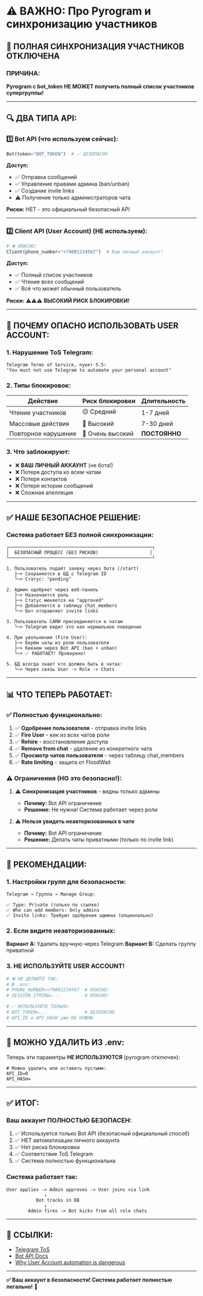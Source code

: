 # ⚠️ ВАЖНО: Про Pyrogram и синхронизацию участников

## 🚫 **ПОЛНАЯ СИНХРОНИЗАЦИЯ УЧАСТНИКОВ ОТКЛЮЧЕНА**

### **ПРИЧИНА:**

**Pyrogram с bot_token НЕ МОЖЕТ получить полный список участников супергруппы!**

---

## 🔍 **ДВА ТИПА API:**

### 1️⃣ **Bot API** (что используем сейчас):
```python
Bot(token="BOT_TOKEN")  # ✅ БЕЗОПАСНО
```

**Доступ:**
- ✅ Отправка сообщений
- ✅ Управление правами админа (ban/unban)
- ✅ Создание invite links
- ⚠️ Получение только администраторов чата

**Риски:** НЕТ - это официальный безопасный API

---

### 2️⃣ **Client API (User Account)** (НЕ используем):
```python
# ❌ ОПАСНО!
Client(phone_number="+79001234567")  # Ваш личный аккаунт!
```

**Доступ:**
- ✅ Полный список участников
- ✅ Чтение всех сообщений
- ✅ Всё что может обычный пользователь

**Риски:** ⚠️⚠️⚠️ **ВЫСОКИЙ РИСК БЛОКИРОВКИ!**

---

## 🚨 **ПОЧЕМУ ОПАСНО ИСПОЛЬЗОВАТЬ USER ACCOUNT:**

### 1. **Нарушение ToS Telegram:**
```
Telegram Terms of Service, пункт 5.5:
"You must not use Telegram to automate your personal account"
```

### 2. **Типы блокировок:**

| Действие | Риск блокировки | Длительность |
|----------|----------------|--------------|
| Чтение участников | 🟡 Средний | 1-7 дней |
| Массовые действия | 🔴 Высокий | 7-30 дней |
| Повторное нарушение | 🔴 Очень высокий | **ПОСТОЯННО** |

### 3. **Что заблокируют:**
- ❌ **ВАШ ЛИЧНЫЙ АККАУНТ** (не бота!)
- ❌ Потеря доступа ко всем чатам
- ❌ Потеря контактов
- ❌ Потеря истории сообщений
- ❌ Сложная апелляция

---

## ✅ **НАШЕ БЕЗОПАСНОЕ РЕШЕНИЕ:**

### **Система работает БЕЗ полной синхронизации:**

```
┌─────────────────────────────────────────────────────┐
│  БЕЗОПАСНЫЙ ПРОЦЕСС (БЕЗ РИСКОВ)                   │
└─────────────────────────────────────────────────────┘

1. Пользователь подаёт заявку через бота (/start)
   ├─> Сохраняется в БД с Telegram ID
   └─> Статус: "pending"

2. Админ одобряет через веб-панель
   ├─> Назначается роль
   ├─> Статус меняется на "approved"
   ├─> Добавляется в таблицу chat_members
   └─> Бот отправляет invite links

3. Пользователь САМИ присоединяется к чатам
   └─> Telegram видит это как нормальное поведение

4. При увольнении (Fire User):
   ├─> Берём чаты из роли пользователя
   ├─> Кикаем через Bot API (ban + unban)
   └─> ✅ РАБОТАЕТ! Проверено!

5. БД всегда знает кто должен быть в чатах:
   └─> Через связь User -> Role -> Chats
```

---

## 📊 **ЧТО ТЕПЕРЬ РАБОТАЕТ:**

### ✅ **Полностью функционально:**

1. ✅ **Одобрение пользователя** - отправка invite links
2. ✅ **Fire User** - кик из всех чатов роли
3. ✅ **Rehire** - восстановление доступа
4. ✅ **Remove from chat** - удаление из конкретного чата
5. ✅ **Просмотр чатов пользователя** - через таблицу chat_members
6. ✅ **Rate limiting** - защита от FloodWait

### ⚠️ **Ограничения (НО это безопасно!):**

1. ⚠️ **Синхронизация участников** - видны только админы
   - **Почему:** Bot API ограничение
   - **Решение:** Не нужна! Система работает через роли

2. ⚠️ **Нельзя увидеть неавторизованных в чате**
   - **Почему:** Bot API ограничение  
   - **Решение:** Делать чаты приватными (только по invite link)

---

## 🎯 **РЕКОМЕНДАЦИИ:**

### 1. **Настройки групп для безопасности:**

```
Telegram → Группа → Manage Group:

✅ Type: Private (только по ссылке)
✅ Who can add members: Only admins
✅ Invite links: Требуют одобрения админа (опционально)
```

### 2. **Если видите неавторизованных:**

**Вариант A:** Удалить вручную через Telegram
**Вариант B:** Сделать группу приватной

### 3. **НЕ ИСПОЛЬЗУЙТЕ USER ACCOUNT!**

```bash
# ❌ НЕ ДЕЛАЙТЕ ТАК:
# В .env:
# PHONE_NUMBER=+79001234567  # ОПАСНО!
# SESSION_STRING=...         # ОПАСНО!

# ✅ ИСПОЛЬЗУЙТЕ ТОЛЬКО:
# BOT_TOKEN=...              # БЕЗОПАСНО
# API_ID и API_HASH уже НЕ НУЖНЫ
```

---

## 📝 **МОЖНО УДАЛИТЬ ИЗ .env:**

Теперь эти параметры **НЕ ИСПОЛЬЗУЮТСЯ** (pyrogram отключен):

```env
# Можно удалить или оставить пустыми:
API_ID=0
API_HASH=
```

---

## ✅ **ИТОГ:**

### **Ваш аккаунт ПОЛНОСТЬЮ БЕЗОПАСЕН:**

1. ✅ Используется только Bot API (безопасный официальный способ)
2. ✅ НЕТ автоматизации личного аккаунта
3. ✅ Нет риска блокировки
4. ✅ Соответствие ToS Telegram
5. ✅ Система полностью функциональна

### **Система работает так:**

```
User applies -> Admin approves -> User joins via link
              ↓
           Bot tracks in DB
              ↓
        Admin fires -> Bot kicks from all role chats
```

---

## 🔗 **ССЫЛКИ:**

- [Telegram ToS](https://telegram.org/tos)
- [Bot API Docs](https://core.telegram.org/bots/api)
- [Why User Account automation is dangerous](https://core.telegram.org/api/obtaining_api_id#using-the-api-id)

---

**✅ Ваш аккаунт в безопасности! Система работает полностью легально!** 🎉

